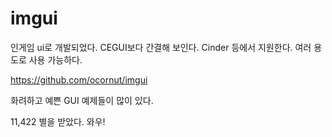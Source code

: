 # imgui 

인게임 ui로 개발되었다. CEGUI보다 간결해 보인다. Cinder 등에서 지원한다. 여러 용도로 사용 가능하다. 



https://github.com/ocornut/imgui

화려하고 예쁜 GUI 예제들이 많이 있다. 

11,422 별을 받았다. 와우!







